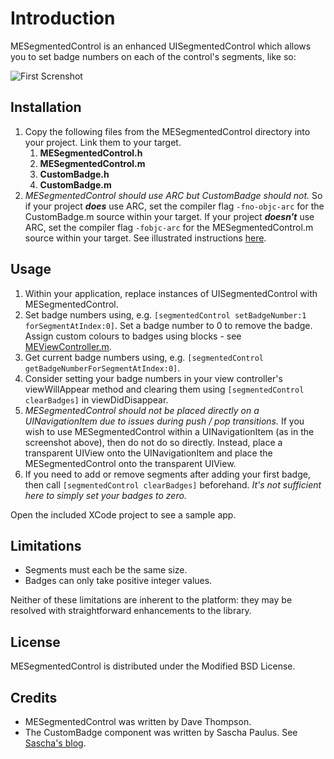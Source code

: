 Introduction
=========================

MESegmentedControl is an enhanced UISegmentedControl which allows you to set badge numbers on each of the control's segments, like so:

![First Screnshot](/dave-thompson/MESegmentedControl/raw/master/SampleScreenShot.png)

Installation
-------------------------

1. Copy the following files from the MESegmentedControl directory into your project. Link them to your target.
    1. **MESegmentedControl.h** 
    1. **MESegmentedControl.m**
    1. **CustomBadge.h**
    1. **CustomBadge.m**
1. _MESegmentedControl should use ARC but CustomBadge should not._ So if your project **_does_** use ARC, set the compiler flag `-fno-objc-arc` for the CustomBadge.m source within your target. If your project **_doesn't_** use ARC, set the compiler flag `-fobjc-arc` for the MESegmentedControl.m source within your target. See illustrated instructions [here](http://www.leesilver.net/1/post/2011/8/disabling-arc-on-certain-files-in-xcode.html).


Usage
-------------------------

1. Within your application, replace instances of UISegmentedControl with MESegmentedControl.
1. Set badge numbers using, e.g. `[segmentedControl setBadgeNumber:1 forSegmentAtIndex:0]`. Set a badge number to 0 to remove the badge. Assign custom colours to badges using blocks - see [MEViewController.m](/dave-thompson/MESegmentedControl/blob/master/MESegmentedControl/MEViewController.m).
1. Get current badge numbers using, e.g. `[segmentedControl getBadgeNumberForSegmentAtIndex:0]`.
1. Consider setting your badge numbers in your view controller's viewWillAppear method and clearing them using `[segmentedControl clearBadges]` in viewDidDisappear.
1. _MESegmentedControl should not be placed directly on a UINavigationItem due to issues during push / pop transitions._ If you wish to use MESegmentedControl within a UINavigationItem (as in the screenshot above), then do not do so directly. Instead, place a transparent UIView onto the UINavigationItem and place the MESegmentedControl onto the transparent UIView.
1. If you need to add or remove segments after adding your first badge, then call `[segmentedControl clearBadges]` beforehand. _It's not sufficient here to simply set your badges to zero._

Open the included XCode project to see a sample app.

Limitations
-------------------------

* Segments must each be the same size.
* Badges can only take positive integer values.

Neither of these limitations are inherent to the platform: they may be resolved with straightforward enhancements to the library.

License
-------------------------

MESegmentedControl is distributed under the Modified BSD License.

Credits
-------------------------

* MESegmentedControl was written by Dave Thompson.
* The CustomBadge component was written by Sascha Paulus. See  [Sascha's blog](http://www.spaulus.com/2011/04/custombadge-2-0-retina-ready-scalable-light-reflex/?lang=en).